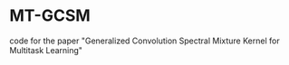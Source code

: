 # MT-GCSM
code for the paper "Generalized Convolution Spectral Mixture Kernel for Multitask Learning"
